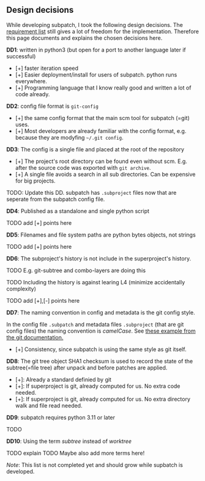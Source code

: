 ## Design decisions

While developing subpatch, I took the following design decisions. The
[requirement list](requirements.md) still gives a lot of freedom for the
implementation. Therefore this page documents and explains the chosen decisions
here.

**DD1**: written in python3 (but open for a port to another language later if successful)

* [+] faster iteration speed
* [+] Easier deployment/install for users of subpatch. python runs everywhere.
* [+] Programming language that I know really good and written a lot of code
  already.

**DD2**: config file format is `git-config`

* [+] the same config format that the main scm tool for subpatch (=git) uses.
* [+] Most developers are already familiar with the config format, e.g. because
  they are modyfing `~/.git config`.

**DD3**: The config is a single file and placed at the root of the repository

* [+] The project's root directory can be found even without scm. E.g. after
  the source code was exported with `git archive`.
* [+] A single file avoids a search in all sub directories. Can be expensive
  for big projects.

TODO: Update this DD. subpatch has `.subproject` files now that are seperate
from the subpatch config file.

**DD4**: Published as a standalone and single python script

TODO add [+] points here

**DD5**: Filenames and file system paths are python bytes objects, not strings

TODO add [+] points here

**DD6**: The subproject's history is not include in the superproject's history.

TODO E.g. git-subtree and combo-layers are doing this

TODO Including the history is against learing L4 (minimize accidentally complexity)

TODO add [+],[-] points here

**DD7**: The naming convention in config and metadata is the git config style.

In the config file `.subpatch` and metadata files `.subproject` (that are
git config files) the naming convention is *camelCase*. See
[these example from the git documentation.](https://git-scm.com/docs/git-config#_example)

* [+] Consistency, since subpatch is using the same style as git itself.

**DD8**: The git tree object SHA1 checksum is used to record the state of the
subtree(=file tree) after unpack and before patches are applied.

* [+]: Already a standard definied by git
* [+]: If superproject is git, already computed for us. No extra code needed.
* [+]: If superproject is git, already computed for us. No extra directory walk and file read needed.

**DD9**: subpatch requires python 3.11 or later

TODO

**DD10**: Using the term *subtree* instead of *worktree*

TODO explain
TODO Maybe also add more terms here!

*Note*: This list is not completed yet and should grow while supbatch is developed.
